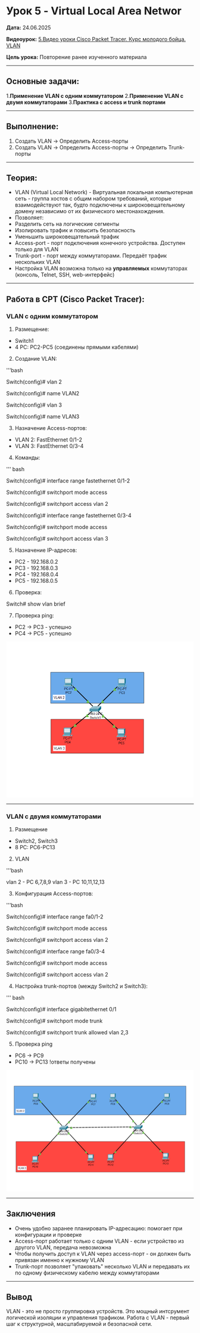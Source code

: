 # Урок 5 - Virtual Local Area Networ

**Дата:** 24.06.2025

**Видеоурок:** [5.Видео уроки Cisco Packet Tracer. Курс молодого бойца. VLAN](https://vkvideo.ru/video-32477510_456239182?t=21s)

**Цель урока:** Повторение ранее изученного материала

---

## Основные задачи: 
1.**Применение VLAN с одним коммутатором**
2.**Применение VLAN с двумя коммутаторами**
3.**Практика с access и trunk портами**

---

## Выполнение:
1. Создать VLAN -> Определить Access-порты
2. Создать VLAN -> Определить Access-порты -> Определить Trunk-порты
---

## Теория:
- VLAN (Virtual Local Network) - Виртуальная локальная компьютерная сеть - группа хостов с общим набором требований, которые взаимодействуют так, будто подключены к широковещательному домену независимо от их физического местонахождения.
- Позволяет:
 - Разделить сеть на логические сегменты
 - Изолировать трафик и повысить безопасность
 - Уменьшить широковещательный трафик
- Access-port - порт подключения конечного устройства. Доступен только для VLAN
- Trunk-port - порт между коммутаторами. Передаёт трафик нескольких VLAN
- Настройка VLAN возможна только на **управляемых** коммутаторах (консоль, Telnet, SSH, web-интерфейс)

---

## Работа в CPT (Cisco Packet Tracer):

### VLAN c одним коммутатором

1. Размещение:
- Switch1
- 4 PC: PC2-PC5 (соединены прямыми кабелями)

2. Создание VLAN:

'''bash

Switch(config)# vlan 2

Switch(config)# name VLAN2

Switch(config)# vlan 3

Switch(config)# name VLAN3


3. Назначение Access-портов:
- VLAN 2: FastEthernet 0/1-2
- VLAN 3: FastEthernet 0/3-4

4. Команды: 

''' bash

Switch(config)# interface range fastethernet 0/1-2

Switch(config)# switchport mode access

Switch(config)# switchport access vlan 2


Switch(config)# interface range fastethernet 0/3-4

Switch(config)# switchport mode access

Switch(config)# switchport access vlan 3

5. Назначение IP-адресов: 
- PC2 - 192.168.0.2 
- PC3 - 192.168.0.3 
- PC4 - 192.168.0.4 
- PC5 - 192.168.0.5 

6. Проверка:

Switch# show vlan brief

7. Проверка ping:
- PC2 -> PC3 - успешно
- PC4 -> PC5 - успешно

![Топология в Cisco Packet Tracer](./final_vlan_switch1.png)

---

### VLAN с двумя коммутаторами

1. Размещение
- Switch2, Switch3
- 8 PC: PC6-PC13

2. VLAN

'''bash

vlan 2 - PC 6,7,8,9
vlan 3 - PC 10,11,12,13

3. Конфигурация Access-портов:

'''bash

Switch(config)# interface range fa0/1-2

Switch(config)# switchport mode access

Switch(config)# switchport access vlan 2


Switch(config)# interface range fa0/3-4

Switch(config)# switchport mode access

Switch(config)# switchport access vlan 2

4. Настройка trunk-портов (между Switch2 и Switch3):

''' bash

Switch(config)# interface gigabitethernet 0/1

Switch(config)# switchport mode trunk

Switch(config)# switchport trunk allowed vlan 2,3

5. Проверка ping
- PC6 -> PC9 
- PC10 -> PC13
!ответы получены

![Топология в Cisco Packet Tracer](./final_vlan_switch2-3.png)

---

##  Заключения 
- Очень удобно заранее планировать IP-адресацию: помогает при конфигурации и проверке
- Access-порт работает только с одним VLAN - если устройство из другого VLAN, передача невозможна
- Чтобы получить доступ к VLAN через access-порт - он должен быть привязан именно к нужному VLAN
- Trunk-порт позволяет "упаковать" несколько VLAN и передавать их по одному физическому кабелю между коммутаторами

---

## Вывод
VLAN - это не просто группировка устройств. Это мощный интсрумент логической изоляции и управления трафиком. 
Работа с VLAN - первый шаг к структурной, масштабируемой и безопасной сети.